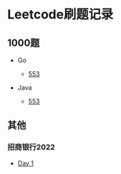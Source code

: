 # Leetcode刷题记录

## 1000题

- Go
  - [553](https://github.com/Ddingtt/Leetcode/blob/13a77a7622/Go/0553-Optimal-Division/optimal-division.go)

- Java
  - [553](https://github.com/Ddingtt/Leetcode/blob/master/Java/0553-Optimal-Division/optimal-division.java)

## 其他
### 招商银行2022

- [Day 1](https://github.com/Ddingtt/Leetcode/blob/13a77a7622/Go/ZhaoShangBank_2022/Merge%20Two%20Sorted%20Lists.go)

